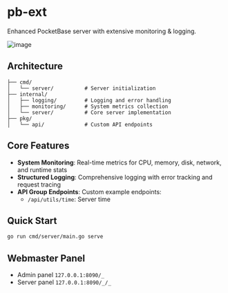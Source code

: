 # pb-ext

Enhanced PocketBase server with extensive monitoring & logging.

![image](https://github.com/user-attachments/assets/4466de28-d885-4112-95a9-84dde7f67dc7)

## Architecture

```
├── cmd/
│   └── server/          # Server initialization
├── internal/
│   ├── logging/         # Logging and error handling
│   ├── monitoring/      # System metrics collection 
│   └── server/          # Core server implementation
├── pkg/
│   └── api/             # Custom API endpoints
```

## Core Features

- **System Monitoring**: Real-time metrics for CPU, memory, disk, network, and runtime stats
- **Structured Logging**: Comprehensive logging with error tracking and request tracing
- **API Group Endpoints**: Custom example endpoints:
  - `/api/utils/time`: Server time

## Quick Start

```bash
go run cmd/server/main.go serve
```

## Webmaster Panel

- Admin panel `127.0.0.1:8090/_`
- Server panel `127.0.0.1:8090/_/_`

